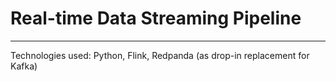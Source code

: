 # Real-time Data Streaming Pipeline
---
Technologies used: Python, Flink, Redpanda (as drop-in replacement for Kafka)